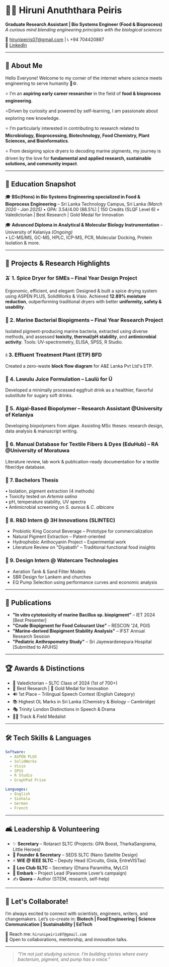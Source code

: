# 👩‍🔬 Hiruni Anuththara Peiris

**Graduate Research Assistant | Bio Systems Engineer (Food & Bioprocess)**  
_A curious mind blending engineering principles with the biological sciences_

📧 hirunipeiris07@gmail.com | 📞 +94 704420887  
🔗 [LinkedIn](https://linkedin.com/in/hirunipeiris)

---

## 👋 About Me

Hello Everyone! Welcome to my corner of the internet where science meets engineering to serve humanity 🌱⚙️.  

⭐ I’m an **aspiring early career researcher** in the field of **food & bioprocess engineering**.

⭐Driven by curiosity and powered by self-learning, I am passionate about exploring new knowledge.

⭐ I’m particularly interested in contributing to research related to **Microbiology, Bioprocessing, Biotechnology, Food Chemistry, Plant Sciences, and Bioinformatics**. 

⭐ From designing spice dryers to decoding marine pigments, my journey is driven by the love for **fundamental and applied research, sustainable solutions, and community impact**.

---

## 🧪 Education Snapshot

🎓 **BSc(Hons) in Bio Systems Engineering specialized in Food & Bioprocess Engineering** – Sri Lanka Technology Campus, Sri Lanka  _(March 2020 - Jan 2025)_
• GPA: 3.54/4.00 (88.5%) | 150 Credits (SLQF Level 6) 
• Valedictorian | Best Research | Gold Medal for Innovation

🎓 **Advanced Diploma in Analytical & Molecular Biology Instrumentation** – University of Kelaniya *(Ongoing)*  
• LC-MS/MS, GC-MS, HPLC, ICP-MS, PCR, Molecular Docking, Protein Isolation & more.

---

## 🌟 Projects & Research Highlights

### 🫒 1. Spice Dryer for SMEs – Final Year Design Project
Ergonomic, efficient, and elegant: Designed & built a spice drying system using ASPEN PLUS, SolidWorks & Visio. Achieved **12.89% moisture reduction**, outperforming traditional dryers with better **uniformity, safety & usability**.

### 🧪 2. Marine Bacterial Biopigments – Final Year Research Project  
Isolated pigment-producing marine bacteria, extracted using diverse methods, and assessed **toxicity, thermal/pH stability**, and **antimicrobial activity**. Tools: UV-spectrometry, ELISA, SPSS, R Studio.

### 💧 3. Effluent Treatment Plant (ETP) BFD  
Created a zero-waste **block flow diagram** for A&E Lanka Pvt Ltd's ETP.

### 🍇 4. Lawulu Juice Formulation – Laulü for Ü  
Developed a minimally processed eggfruit drink as a healthier, flavorful substitute for sugary soft drinks.

### 🧪 5. Algal-Based Biopolymer – Research Assistant @University of Kelaniya  
Developing biopolymers from algae. Assisting MSc theses: research design, data analysis & manuscript writing.

### 📓 6. Manual Database for Textile Fibers & Dyes (EduHub) – RA @University of Moratuwa  
Literature review, lab work & publication-ready documentation for a textile fiber/dye database.

### 🧪 7. Bachelors Thesis
• Isolation, pigment extraction (4 methods)  
• Toxicity tested on *Artemia salina*  
• pH, temperature stability, UV spectra  
• Antimicrobial screening on *S. aureus* & *C. albicans*

### 🍵 8. R&D Intern @ 3H Innovations (SLINTEC)
- Probiotic King Coconut Beverage – Prototype for commercialization
- Natural Pigment Extraction – Patent-oriented
- Hydrophobic Anthocyanin Project – Experimental work
- Literature Review on "Diyabath" – Traditional functional food insights

### 🌊 9. Design Intern @ Watercare Technologies
- Aeration Tank & Sand Filter Models
- SBR Design for Lankem and churches
- EQ Pump Selection using performance curves and economic analysis

---

## 📎 Publications

- **"In vitro cytotoxicity of marine Bacillus sp. biopigment"** – IET 2024 [Best Presenter]
- **"Crude Biopigment for Food Colourant Use"** – RESCON '24, PGIS
- **"Marine-derived Biopigment Stability Analysis"** – IFST Annual Research Session
- **"Pediatric Anthropometry Study"** – Sri Jayewardenepura Hospital [Submitted to APJHS]

---

## 🏆 Awards & Distinctions

- 🥇 Valedictorian – SLTC Class of 2024 (1st of 700+)
- 🥇 Best Research | 🥇 Gold Medal for Innovation
- 🔊 1st Place – Trilingual Speech Contest (English Category)
- 📚 Highest OL Marks in Sri Lanka (Chemistry & Biology – Cambridge)
- 🎭 Trinity London Distinctions in Speech & Drama
- 🏃‍♀️ Track & Field Medalist

---

## 🛠️ Tech Skills & Languages

```yaml
Software:
  - ASPEN PLUS
  - SolidWorks
  - Visio
  - SPSS
  - R Studio
  - GraphPad Prism

Languages:
  - English
  - Sinhala
  - German
  - French
```

---

## 🛋️ Leadership & Volunteering

- ✨ **Secretary** – Rotaract SLTC (Projects: GPA Boost, TharkaSangrama, Little Heroes)
- 🚀 **Founder & Secretary** – SEDS SLTC (Nano Satellite Design)
- ⚡ **WIE @ IEEE SLTC** – Deputy Head (Circuito, Gisla, EntreVISTas)
- 🦁 **Leo Club SLTC** – Secretary (Dhana Paramitha, MyLCI)
- 🐶 **Embark** – Project Lead (Pawsome Lover’s campaign)
- ✍️ **Quora** – Author (STEM, research, self-help)

---

## 🤝 Let's Collaborate!

I’m always excited to connect with scientists, engineers, writers, and changemakers. Let’s co-create in:
**Biotech | Food Engineering | Science Communication | Sustainability | EdTech**

📧 Reach me: `hirunipeiris07@gmail.com`  
💼 Open to collaborations, mentorship, and innovation talks.

---

> _“I’m not just studying science. I’m building stories where every bacterium, pigment, and pump has a voice.”_
